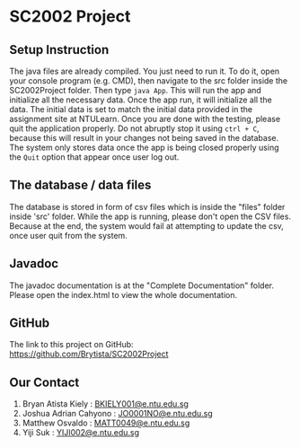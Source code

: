 # SC2002 Project

## Setup Instruction

The java files are already compiled. You just need to run it. To do it, open your console program (e.g. CMD), then navigate to the src folder inside the SC2002Project folder. Then type `java App`. This will run the app and initialize all the necessary data. Once the app run, it will initialize all the data. The initial data is set to match the initial data provided in the assignment site at NTULearn. Once you are done with the testing, please quit the application properly. Do not abruptly stop it using `ctrl + C`, because this will result in your changes not being saved in the database. The system only stores data once the app is being closed properly using the `Quit` option that appear once user log out. 

## The database / data files
The database is stored in form of csv files which is inside the "files" folder inside 'src' folder. While the app is running, please don't open the CSV files. Because at the end, the system would fail at attempting to update the csv, once user quit from the system. 

## Javadoc

The javadoc documentation is at the "Complete Documentation" folder. Please open the index.html to view the whole documentation. 

## GitHub
The link to this project on GitHub: https://github.com/Brytista/SC2002Project

## Our Contact 

1. Bryan Atista Kiely : BKIELY001@e.ntu.edu.sg
2. Joshua Adrian Cahyono : JO0001NO@e.ntu.edu.sg
3. Matthew Osvaldo : MATT0049@e.ntu.edu.sg
4. Yiji Suk : YIJI002@e.ntu.edu.sg
